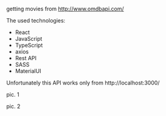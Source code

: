 getting movies from http://www.omdbapi.com/

The used technologies: 
- React
- JavaScript
- TypeScript
- axios
- Rest API
- SASS
- MaterialUI

Unfortunately this API works only from http://localhost:3000/   

pic. 1

pic. 2